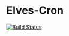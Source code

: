 # Elves-Cron

[![Build Status](https://www.travis-ci.org/elves-project/cron.svg?branch=master)](https://www.travis-ci.org/elves-project/cron)
